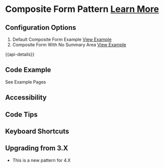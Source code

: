 
# Composite Form Pattern  [Learn More](#)

## Configuration Options

1. Default Composite Form Example [View Example]( ../components/compositeform/example-index)
2. Composite Form With No Summary Area [View Example]( ../components/compositeform/example-no-summary)

{{api-details}}

## Code Example

See Example Pages

## Accessibility

## Code Tips

## Keyboard Shortcuts

## Upgrading from 3.X

- This is a new pattern for 4.X
